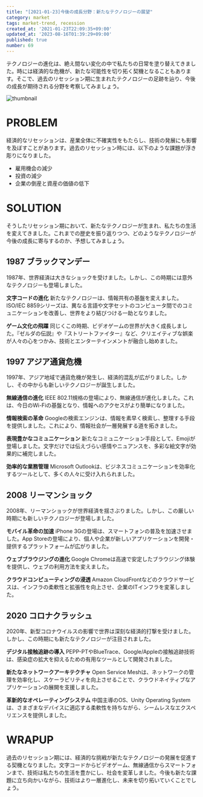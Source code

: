 ```yaml
---
title: "[2021-01-23]今後の成長分野：新たなテクノロジーの展望"
category: market
tags: market-trend, recession
created_at: '2021-01-23T22:09:35+09:00'
updated_at: '2023-08-16T01:39:29+09:00'
published: true
number: 69
---
```


テクノロジーの進化は、絶え間ない変化の中で私たちの日常を塗り替えてきました。時には経済的な危機が、新たな可能性を切り拓く契機となることもあります。そこで、過去のリセッション期に生まれたテクノロジーの足跡を辿り、今後の成長が期待される分野を考察してみましょう。

<img alt="thumbnail" src="https://img.esa.io/uploads/production/attachments/16651/2023/08/16/97367/3dd5fe53-16fa-4621-80fb-cfddd22009d0.png">

# PROBLEM
経済的なリセッションは、産業全体に不確実性をもたらし、技術の発展にも影響を及ぼすことがあります。過去のリセッション時には、以下のような課題が浮き彫りになりました。

- 雇用機会の減少
- 投資の減少
- 企業の倒産と資産の価値の低下

# SOLUTION
そうしたリセッション期において、新たなテクノロジーが生まれ、私たちの生活を変えてきました。これまでの歴史を振り返りつつ、どのようなテクノロジーが今後の成長に寄与するのか、予想してみましょう。

## 1987 ブラックマンデー
1987年、世界経済は大きなショックを受けました。しかし、この時期には意外なテクノロジーも登場しました。

**文字コードの進化**
新たなテクノロジーは、情報共有の基盤を変えました。ISO/IEC 8859シリーズは、異なる言語や文字セットのコンピュータ間でのコミュニケーションを改善し、世界をより結びつける一助となりました。

**ゲーム文化の飛躍**
同じくこの時期、ビデオゲームの世界が大きく成長しました。『ゼルダの伝説』や『ストリートファイター』など、クリエイティブな娯楽が人々の心をつかみ、技術とエンターテインメントが融合し始めました。

## 1997 アジア通貨危機
1997年、アジア地域で通貨危機が発生し、経済的混乱が広がりました。しかし、その中からも新しいテクノロジーが誕生しました。

**無線通信の進化**
IEEE 802.11規格の登場により、無線通信が進化しました。これは、今日のWi-Fiの基盤となり、情報へのアクセスがより簡単になりました。

**情報検索の革命**
Googleの検索エンジンは、情報を素早く検索し、整理する手段を提供しました。これにより、情報社会が一層発展する道を拓きました。

**表現豊かなコミュニケーション**
新たなコミュニケーション手段として、Emojiが登場しました。文字だけでは伝えづらい感情やニュアンスを、多彩な絵文字が効果的に補完しました。

**効率的な業務管理**
Microsoft Outlookは、ビジネスコミュニケーションを効率化するツールとして、多くの人々に受け入れられました。

## 2008 リーマンショック
2008年、リーマンショックが世界経済を揺さぶりました。しかし、この厳しい時期にも新しいテクノロジーが登場しました。

**モバイル革命の加速**
iPhone 3Gの登場は、スマートフォンの普及を加速させました。App Storeの登場により、個人や企業が新しいアプリケーションを開発・提供するプラットフォームが広がりました。

**ウェブブラウジングの進化**
Google Chromeは高速で安定したブラウジング体験を提供し、ウェブの利用方法を変えました。

**クラウドコンピューティングの浸透**
Amazon CloudFrontなどのクラウドサービスは、インフラの柔軟性と拡張性を向上させ、企業のITインフラを変革しました。

## 2020 コロナクラッシュ
2020年、新型コロナウイルスの影響で世界は深刻な経済的打撃を受けました。しかし、この時期にも新たなテクノロジーが注目されました。

**デジタル接触追跡の導入**
PEPP-PTやBlueTrace、Google/Appleの接触追跡技術は、感染症の拡大を抑えるための有用なツールとして開発されました。

**新たなネットワークアーキテクチャ**
Open Service Meshは、ネットワークの管理を効率化し、スケーラビリティを向上させることで、クラウドネイティブなアプリケーションの展開を支援しました。

**革新的なオペレーティングシステム**
中国主導のOS、Unity Operating Systemは、さまざまなデバイスに適応する柔軟性を持ちながら、シームレスなエクスペリエンスを提供しました。

# WRAPUP
過去のリセッション期には、経済的な挑戦が新たなテクノロジーの発展を促進する契機となりました。文字コードからビデオゲーム、無線通信からスマートフォンまで、技術は私たちの生活を豊かにし、社会を変革しました。今後も新たな課題に立ち向かいながら、技術はより一層進化し、未来を切り拓いていくことでしょう。
